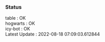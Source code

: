 ### Status


table : OK  
hogwarts : OK  
icy-bot : OK  
Latest Update : 2022-08-18 07:09:03.612844
